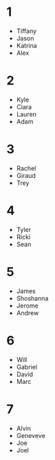 # 1
- Tiffany
- Jason
- Katrina
- Alex

# 2
- Kyle
- Ciara
- Lauren
- Adam

# 3
- Rachel
- Giraud
- Trey

# 4
- Tyler
- Ricki
- Sean

# 5
- James
- Shoshanna
- Jerome
- Andrew

# 6
- Will
- Gabriel
- David
- Marc

# 7
- Alvin
- Geneveve
- Joe
- Joel
